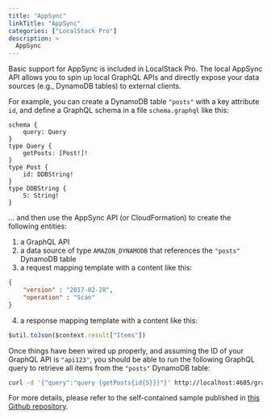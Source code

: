 ```yaml
---
title: "AppSync"
linkTitle: "AppSync"
categories: ["LocalStack Pro"]
description: >
  AppSync
---
```


Basic support for AppSync is included in LocalStack Pro. The local AppSync API allows you to spin up local GraphQL APIs and directly expose your data sources (e.g., DynamoDB tables) to external clients.

For example, you can create a DynamoDB table `"posts"` with a key attribute `id`, and define a GraphQL schema in a file `schema.graphql` like this:
```
schema {
    query: Query
}
type Query {
    getPosts: [Post!]!
}
type Post {
    id: DDBString!
}
type DDBString {
    S: String!
}
```
... and then use the AppSync API (or CloudFormation) to create the following entities:

1. a GraphQL API
2. a data source of type `AMAZON_DYNAMODB` that references the `"posts"` DynamoDB table
3. a request mapping template with a content like this:
```json
{
    "version" : "2017-02-28",
    "operation" : "Scan"
}
```
4. a response mapping template with a content like this:
```javascript
$util.toJson($context.result["Items"])
```

Once things have been wired up properly, and assuming the ID of your GraphQL API is `"api123"`, you should be able to run the following GraphQL query to retrieve all items from the `"posts"` DynamoDB table:
```bash
curl -d '{"query":"query {getPosts{id{S}}}"}' http://localhost:4605/graphql/api123
```

For more details, please refer to the self-contained sample published in [this Github repository](https://github.com/localstack/localstack-pro-samples/tree/master/appsync-graphql-api).
